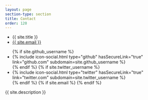 ```yaml
---
layout: page
section-type: section
title: Contact
order: 120
---
```

<ul class="contact-list">
	<li>{{ site.title }}</li>
	<li><a href="mailto:{{ site.email }}">{{ site.email }}</a></li>
</ul>
<ul class="social-media-list">
	{% if site.github_username %}
		<li>
			{% include icon-social.html type="github" hasSecureLink="true" link="github.com" subdomain=site.github_username %}
		</li>
	{% endif %}
	{% if site.twitter_username %}
		<li>
			{% include icon-social.html type="twitter" hasSecureLink="true" link="twitter.com" subdomain=site.twitter_username %}
		</li>
	{% endif %}
	{% if site.email %}
	{% endif %}
</ul>
<div class="text-center">
	<p>{{ site.description }}</p>
</div>